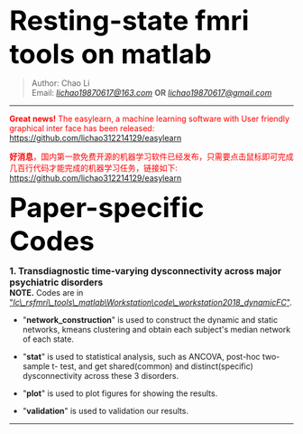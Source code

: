<font color=k size=8>**Resting-state fmri tools on matlab**</font>
> Author: Chao Li  
> Email: *lichao19870617@163.com* **OR** *lichao19870617@gmail.com*
***

<font color="red">**Great news!** The easylearn, a machine learning software with User friendly graphical inter face has been released: https://github.com/lichao312214129/easylearn</font>  

<font color="red">**好消息**，国内第一款免费开源的机器学习软件已经发布，只需要点击鼠标即可完成几百行代码才能完成的机器学习任务，链接如下: https://github.com/lichao312214129/easylearn</font>


<font color=Black size=7>**Paper-specific Codes**</font> 
  
<font size=3>**1. Transdiagnostic time‐varying dysconnectivity across major psychiatric disorders**</font>   
**NOTE.** Codes are in ["*lc\\_rsfmri\\_tools\\_matlab\\Workstation\\code\\_workstation2018\_dynamicFC*"](https://github.com/lichao312214129/lc_rsfmri_tools_matlab/tree/master/Workstation/code_workstation2018_dynamicFC).     

- "**network\_construction**" is used to construct the dynamic and static networks, kmeans clustering and obtain each subject's median network of each state.

- "**stat**" is used to statistical analysis, such as ANCOVA, post-hoc two-sample t- test, and get shared(common) and distinct(specific) dysconnectivity across these 3 disorders.

- "**plot**" is used to plot figures for showing the results.

- "**validation**" is used to validation our results. 
***

